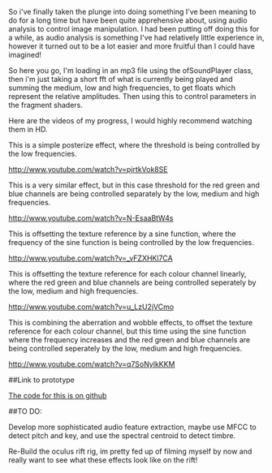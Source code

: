 So i've finally taken the plunge into doing something I've been meaning to do for a long time but have been quite apprehensive about, using audio
analysis to control image manipulation. I had been putting off doing this for a while, as audio analysis is something I've had relatively little
experience in, however it turned out to be a lot easier and more fruitful than I could have imagined!

So here you go, I'm loading in an mp3 file using the ofSoundPlayer class, then i'm just taking a short fft of what is currently being played and
summing the medium, low and high frequencies, to get floats which represent the relative amplitudes. Then using this to control parameters in the
fragment shaders.

Here are the videos of my progress, I would highly recommend watching them in HD.

This is a simple posterize effect, where the threshold is being controlled by the low frequencies.

http://www.youtube.com/watch?v=pjrtkVok8SE

This is a very similar effect, but in this case threshold for the red green and blue channels are being controlled
separately by the low, medium and high frequencies.

http://www.youtube.com/watch?v=N-EsaaBtW4s

This is offsetting the texture reference by a sine function, where the frequency of the sine function is being controlled by the low frequencies.

http://www.youtube.com/watch?v=_vFZXHKl7CA

This is offsetting the texture reference for each colour channel linearly, where the red green and blue channels are being controlled seperately by the low, medium and high frequencies.

http://www.youtube.com/watch?v=u_LzU2jVCmo

This is combining the aberration and wobble effects, to offset the texture reference for each colour channel, but this time using the sine function where the frequency increases and the red green and blue channels are being controlled seperately by the low, medium and high frequencies.

http://www.youtube.com/watch?v=q7SoNylkKKM

##Link to prototype 

[The code for this is on github](https://github.com/terrybroad/Music_Re-Visualiser)

##TO DO:

Develop more sophisticated audio feature extraction, maybe use MFCC to detect pitch and key, and use the spectral centroid to detect timbre.

Re-Build the oculus rift rig, im pretty fed up of filming myself by now and really want to see what these effects look like on the rift!

